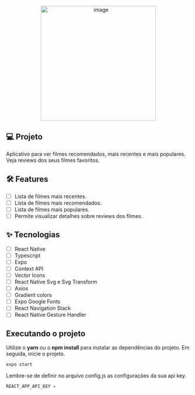 <p align="center">
  <img width="315" alt="image" src="https://user-images.githubusercontent.com/48930961/174232196-9c102739-f2a9-4690-bedb-b4bb17fa85df.png">
</p>

## 💻 Projeto

Aplicativo para ver filmes recomendados, mais recentes e mais populares. Veja reviews dos seus filmes favoritos.

## :hammer_and_wrench: Features

- [ ] Lista de filmes mais recentes.
- [ ] Lista de filmes mais recomendados.
- [ ] Lista de filmes mais populares.
- [ ] Permite visualizar detalhes sobre reviews dos filmes.

## ✨ Tecnologias

- [ ] React Native
- [ ] Typescript
- [ ] Expo
- [ ] Context API
- [ ] Vector Icons
- [ ] React Native Svg e Svg Transform
- [ ] Axios
- [ ] Gradient colors
- [ ] Expo Google Fonts
- [ ] React Navigation Stack
- [ ] React Native Gesture Handler

## Executando o projeto

Utilize o **yarn** ou o **npm install** para instalar as dependências do projeto.
Em seguida, inicie o projeto.

```cl
expo start
```

Lembre-se de definir no arquivo config.js as configurações da sua api key.

```cl
REACT_APP_API_KEY =
```
